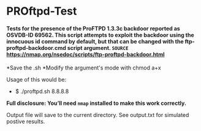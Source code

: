 # PROftpd-Test

#### Tests for the presence of the ProFTPD 1.3.3c backdoor reported as OSVDB-ID 69562. This script attempts to exploit the backdoor using the innocuous id command by default, but that can be changed with the ftp-proftpd-backdoor.cmd script argument. `SOURCE` https://nmap.org/nsedoc/scripts/ftp-proftpd-backdoor.html

*Save the .sh *Modify the argument's mode with chmod a+x

Usage of this would be:

* $ ./proftpd.sh 8.8.8.8

<b>Full disclosure: You’ll need `nmap` installed to make this work correctly.</b>

Output file will save to the current directory. See output.txt for simulated postive results.
